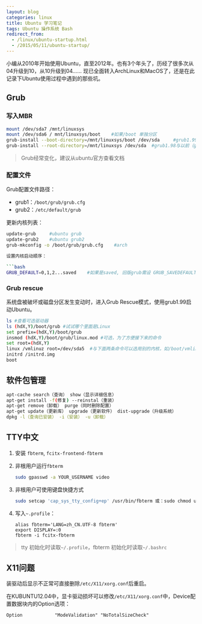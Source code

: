 ```yaml
---
layout: blog
categories: linux
title: Ubuntu 学习笔记
tags: Ubuntu 操作系统 Bash
redirect_from:
  - /linux/ubuntu-startup.html
  - /2015/05/11/ubuntu-startup/
---
```


小编从2010年开始使用Ubuntu，直至2012年。也有3个年头了，历经了很多次从04升级到10，从10升级到04……
现已全面转入ArchLinux和MacOS了，还是在此记录下Ubuntu使用过程中遇到的那些坑。


## Grub

### 写入MBR

```bash
mount /dev/sda7 /mnt/linuxsys
mount /dev/sda6 / mnt/linuxsys/boot    #如果/boot 单独分区
grub-install --boot-directory=/mnt/linuxsys/boot /dev/sda     #grub1.99与以后（grub2）
grub-install --root-directory=/mnt/linuxsys /dev/sda  #grub1.98与以前（grub1）
```

> Grub经常变化，建议从ubuntu官方查看文档


### 配置文件  

Grub配置文件路径：

* grub1：`/boot/grub/grub.cfg`  
* grub2：`/etc/default/grub`

更新内核列表：

```bash
update-grub     #ubuntu grub
update-grub2    #ubuntu grub2
grub-mkconfig -o /boot/grub/grub.cfg    #arch

设置内核启动顺序：

```bash
GRUB_DEFAULT=0,1,2...saved    #如果是saved, 旧版grub需设 GRUB_SAVEDEFAULT=true() #需要更新内核列表
```

### Grub rescue

系统盘被破坏或磁盘分区发生变动时，进入Grub Rescue模式，使用grub1.99启动Ubuntu。

```bash
ls #查看可选驱动器
ls (hdX,Y)/boot/grub #试试哪个里面是Linux
set prefix=(hdX,Y)/boot/grub
insmod (hdX,Y)/boot/grub/linux.mod #可选，为了方便接下来的命令
set root=(hdX,Y)
linux /vmlinuz root=/dev/sda5  #与下面两条命令可以选用别的内核，如/boot/vmlinuz.0.62.XXX
initrd /initrd.img
boot
```

##  软件包管理

```bash
apt-cache search（查询） show（显示详细信息）
apt-get install -f(修复) --reinstal（重装）
apt-get remove（卸载） purge（同时删除配置）
apt-get update（更新库） upgrade（更新软件） dist-upgrade（升级系统）
dpkg -l（查询已安装） -i（安装） -u（卸载）
```

## TTY中文

1. 安装 `fbterm`, `fcitx-frontend-fbterm`
2. 非根用户运行`fbterm`

    ```bash
    sudo gpasswd -a YOUR_USERNAME video 
    ```
    
3. 非根用户可使用键盘快捷方式

    ```bash
    sudo setcap 'cap_sys_tty_config+ep' /usr/bin/fbterm 或：sudo chmod u+s /usr/bin/fbterm 
    ```
    
4. 写入`~.profile`：

    ```
    alias fbterm='LANG=zh_CN.UTF-8 fbterm'                                                                       
    export DISPLAY=:0                                                                                            
    fbterm -i fcitx-fbterm                                                                                     
    ```
    
> tty 初始化时读取`~/.profile`，fbterm 初始化时读取`~/.bashrc`

## X11问题

装驱动后显示不正常可直接删除`/etc/X11/xorg.conf`后重启。

在KUBUNTU12.04中，显卡驱动损坏可以修改`/etc/X11/xorg.conf`中，Device配置数据块内的Option选项：

```
Option            "ModeValidation" "NoTotalSizeCheck"
```
